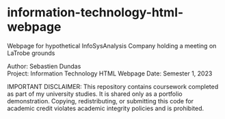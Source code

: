 # information-technology-html-webpage
Webpage for hypothetical InfoSysAnalysis Company holding a meeting on LaTrobe grounds

Author: Sebastien Dundas  
Project: Information Technology HTML Webpage
Date: Semester 1, 2023  

IMPORTANT DISCLAIMER: This repository contains coursework completed as part of my university studies.
It is shared only as a portfolio demonstration.
Copying, redistributing, or submitting this code for academic credit violates academic integrity policies and is prohibited.
